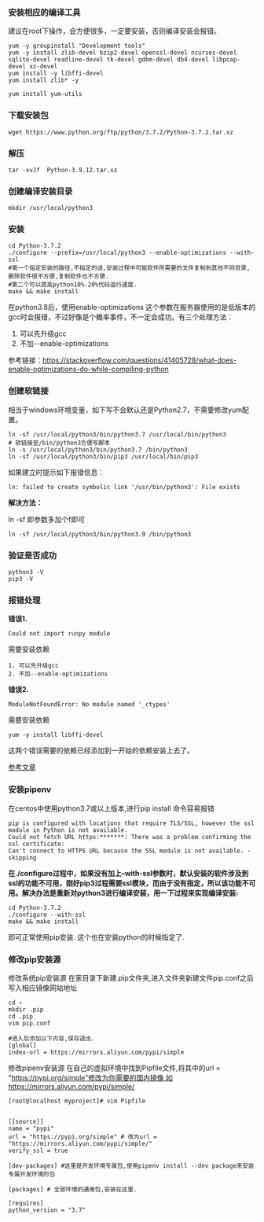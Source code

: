### 安装相应的编译工具

建议在root下操作，会方便很多，一定要安装，否则编译安装会报错。

```shell
yum -y groupinstall "Development tools"
yum -y install zlib-devel bzip2-devel openssl-devel ncurses-devel sqlite-devel readline-devel tk-devel gdbm-devel db4-devel libpcap-devel xz-devel
yum install -y libffi-devel
yum install zlib* -y
```

```shell
yum install yum-utils
```

### 下载安装包

```shell
wget https://www.python.org/ftp/python/3.7.2/Python-3.7.2.tar.xz
```

### 解压

```shell
tar -xvJf  Python-3.9.12.tar.xz
```

### 创建编译安装目录

```shell
mkdir /usr/local/python3
```

### 安装

```shell
cd Python-3.7.2
./configure --prefix=/usr/local/python3 --enable-optimizations --with-ssl
#第一个指定安装的路径,不指定的话,安装过程中可能软件所需要的文件复制到其他不同目录,删除软件很不方便,复制软件也不方便.
#第二个可以提高python10%-20%代码运行速度.
make && make install
```

在python3.8后，使用enable-optimizations 这个参数在服务器使用的是低版本的gcc时会报错，不过好像是个概率事件，不一定会成功。有三个处理方法：

1. 可以先升级gcc
2. 不加--enable-optimizations

参考链接：https://stackoverflow.com/questions/41405728/what-does-enable-optimizations-do-while-compiling-python

### 创建软链接

相当于windows环境变量，如下写不会默认还是Python2.7，不需要修改yum配置。

```shell
ln -sf /usr/local/python3/bin/python3.7 /usr/local/bin/python3
# 软链接至/bin/python3方便写脚本
ln -s /usr/local/python3/bin/python3.7 /bin/python3
ln -sf /usr/local/python3/bin/pip3 /usr/local/bin/pip3
```

如果建立时提示如下报错信息：

```shell
ln: failed to create symbolic link '/usr/bin/python3': File exists
```

**解决方法：**

ln -sf 即参数多加个f即可

```shell
ln -sf /usr/local/python3/bin/python3.9 /bin/python3
```

### 验证是否成功

```shell
python3 -V
pip3 -V
```

### 报错处理

**错误1.**

```shell
Could not import runpy module
```

需要安装依赖

```shell
1. 可以先升级gcc
2. 不加--enable-optimizations
```

**错误2.**

```shell
ModuleNotFoundError: No module named '_ctypes'
```

需要安装依赖

```shell
yum -y install libffi-devel 
```

这两个错误需要的依赖已经添加到一开始的依赖安装上去了。

[参考文章](https://blog.csdn.net/elija940818/article/details/79238813)

### 安装pipenv

在centos中使用python3.7或以上版本,进行pip install 命令容易报错

```shell
pip is configured with locations that require TLS/SSL, however the ssl module in Python is not available.
Could not fetch URL https:*******: There was a problem confirming the ssl certificate: 
Can't connect to HTTPS URL because the SSL module is not available. - skipping
```

 **在./configure过程中，如果没有加上–with-ssl参数时，默认安装的软件涉及到ssl的功能不可用，刚好pip3过程需要ssl模块，而由于没有指定，所以该功能不可用。解决办法是重新对python3进行编译安装，用一下过程来实现编译安装:**

```shell
cd Python-3.7.2
./configure --with-ssl
make && make install
```

即可正常使用pip安装.
这个也在安装python的时候指定了.

### 修改pip安装源

修改系统pip安装源
在家目录下新建.pip文件夹,进入文件夹新建文件pip.conf之后写入相应镜像网站地址

```shell
cd ~
mkdir .pip
cd .pip
vim pip.conf

#进入后添加以下内容,保存退出.
[global]
index-url = https://mirrors.aliyun.com/pypi/simple
```

修改pipenv安装源
在自己的虚拟环境中找到Pipfile文件,将其中的url = "https://pypi.org/simple"修改为你需要的国内镜像,如https://mirrors.aliyun.com/pypi/simple/

```shell
[root@localhost myproject]# vim Pipfile 


[[source]]
name = "pypi"
url = "https://pypi.org/simple" # 改为url = "https://mirrors.aliyun.com/pypi/simple/"
verify_ssl = true

[dev-packages] #这里是开发环境专属包,使用pipenv install --dev package来安装专属开发环境的包

[packages] # 全部环境的通用包,安装在这里.

[requires]
python_version = "3.7"
```

